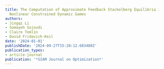 ```yaml
---
title: The Computation of Approximate Feedback Stackelberg Equilibria in Multi-Player
  Nonlinear Constrained Dynamic Games
authors:
- Jingqi Li
- Somayeh Sojoudi
- Claire Tomlin
- David Fridovich-Keil
date: '2024-01-01'
publishDate: '2024-09-27T15:20:12.683480Z'
publication_types:
- article-journal
publication: '*SIAM Journal on Optimization*'
---
```

